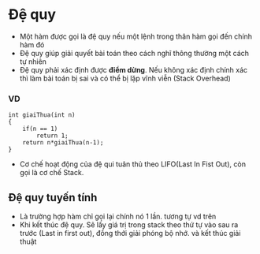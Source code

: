# Đệ quy
 - Một hàm được gọi là đệ quy nếu một lệnh trong thân hàm gọi đến chính hàm đó
 - Đệ quy giúp giải quyết bài toán theo cách nghĩ thông thường một cách tự nhiên
 - Đệ quy phải xác định được **điểm dừng**. Nếu không xác định chính xác thì làm bài toán bị sai và có thể bị lặp vĩnh viễn (Stack Overhead)

### VD
```
int giaiThua(int n)
{
    if(n == 1) 
        return 1;
    return n*giaiThua(n-1);
}
```

 - Cơ chế hoạt động của đệ qui tuân thủ theo LIFO(Last In Fist Out), còn gọi là cơ chế Stack.
 
## Đệ quy tuyến tính
 - Là trường hợp hàm chỉ gọi lại chính nó 1 lần. tương tự vd trên
 - Khi kết thúc đệ quy. Sẽ lấy giá trị trong stack theo thứ tự vào sau ra trước (Last in first out), đồng thới giải phóng bộ nhớ. và kết thúc giải thuật
